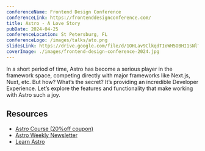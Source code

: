 ```yaml
---
conferenceName: Frontend Design Conference
conferenceLink: https://frontenddesignconference.com/
title: Astro - A Love Story
pubDate: 2024-04-25
conferenceLocation: St Petersburg, FL
conferenceLogo: /images/talks/ato.png
slidesLink: https://drive.google.com/file/d/1OHLav9ClkqdTIoWH5OBHI1sNlTwfNutX/view?usp=sharing
coverImage: ./images/frontend-design-conference-2024.jpg
---
```


In a short period of time, Astro has become a serious player in the framework space, competing directly with major frameworks like Next.js, Nuxt, etc. But how? What’s the secret? It’s providing an incredible Developer Experience. Let’s explore the features and functionality that make working with Astro such a joy.

## Resources

- [Astro Course (20%off coupon)](https://astrocourse.dev/?coupon=FRONTENDDESIGNCONF)
- [Astro Weekly Newsletter](https://astroweekly.dev/)
- [Learn Astro](https://learnastro.dev)
